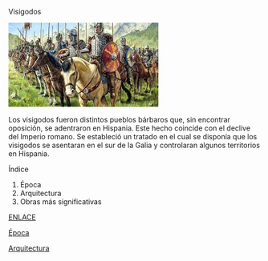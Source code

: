Visigodos

![Visigodos](ing/visigodos.jpg)




Los visigodos fueron distintos pueblos bárbaros que, sin encontrar oposición, se adentraron en Hispania. 
Este hecho coincide con el declive del Imperio romano. 
Se estableció un tratado en el cual se disponía que los visigodos se asentaran en el sur de
la Galia y controlaran algunos territorios en Hispania.

Índice
1. Época
2. Arquitectura
3. Obras más significativas

[ENLACE](https://historia.nationalgeographic.com.es/temas/visigodos)

[Época](época.md)

[Arquitectura](arquitectura.md)
